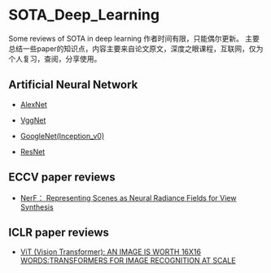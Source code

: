 # SOTA_Deep_Learning
 Some reviews of SOTA in deep learning
 作者时间有限，只能偶尔更新。
 主要总结一些paper的知识点，内容主要来自论文原文，深度之眼课程，互联网，仅为个人复习，查阅，分享使用。

## Artificial Neural Network

* [AlexNet](scripts/AlexNet.md)

* [VggNet](scripts/VggNet.md)

* [GoogleNet(Inception_v0)](scripts/GoogleNet(Inception_v0).md)

* [ResNet](scripts/GoogleNet(Inception_v0).md)


## ECCV paper reviews

* [NerF： Representing Scenes as Neural Radiance Fields for View Synthesis](scripts/nerf.md)


## ICLR paper reviews

* [ViT (Vision Transformer): AN IMAGE IS WORTH 16X16 WORDS:TRANSFORMERS FOR IMAGE RECOGNITION AT SCALE](scripts/VisionTransformer.md)




